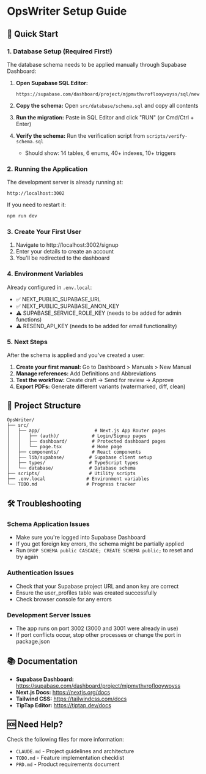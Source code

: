 # OpsWriter Setup Guide

## 🚀 Quick Start

### 1. Database Setup (Required First!)

The database schema needs to be applied manually through Supabase Dashboard:

1. **Open Supabase SQL Editor:**
   ```
   https://supabase.com/dashboard/project/mjpmvthvroflooywoyss/sql/new
   ```

2. **Copy the schema:** Open `src/database/schema.sql` and copy all contents

3. **Run the migration:** Paste in SQL Editor and click "RUN" (or Cmd/Ctrl + Enter)

4. **Verify the schema:** Run the verification script from `scripts/verify-schema.sql`
   - Should show: 14 tables, 6 enums, 40+ indexes, 10+ triggers

### 2. Running the Application

The development server is already running at:
```
http://localhost:3002
```

If you need to restart it:
```bash
npm run dev
```

### 3. Create Your First User

1. Navigate to http://localhost:3002/signup
2. Enter your details to create an account
3. You'll be redirected to the dashboard

### 4. Environment Variables

Already configured in `.env.local`:
- ✅ NEXT_PUBLIC_SUPABASE_URL
- ✅ NEXT_PUBLIC_SUPABASE_ANON_KEY
- ⚠️ SUPABASE_SERVICE_ROLE_KEY (needs to be added for admin functions)
- ⚠️ RESEND_API_KEY (needs to be added for email functionality)

### 5. Next Steps

After the schema is applied and you've created a user:

1. **Create your first manual:** Go to Dashboard > Manuals > New Manual
2. **Manage references:** Add Definitions and Abbreviations
3. **Test the workflow:** Create draft → Send for review → Approve
4. **Export PDFs:** Generate different variants (watermarked, diff, clean)

## 📁 Project Structure

```
OpsWriter/
├── src/
│   ├── app/                    # Next.js App Router pages
│   │   ├── (auth)/            # Login/Signup pages
│   │   ├── dashboard/         # Protected dashboard pages
│   │   └── page.tsx           # Home page
│   ├── components/            # React components
│   ├── lib/supabase/         # Supabase client setup
│   ├── types/                # TypeScript types
│   └── database/             # Database schema
├── scripts/                  # Utility scripts
├── .env.local               # Environment variables
└── TODO.md                  # Progress tracker
```

## 🛠️ Troubleshooting

### Schema Application Issues
- Make sure you're logged into Supabase Dashboard
- If you get foreign key errors, the schema might be partially applied
- Run `DROP SCHEMA public CASCADE; CREATE SCHEMA public;` to reset and try again

### Authentication Issues
- Check that your Supabase project URL and anon key are correct
- Ensure the user_profiles table was created successfully
- Check browser console for any errors

### Development Server Issues
- The app runs on port 3002 (3000 and 3001 were already in use)
- If port conflicts occur, stop other processes or change the port in package.json

## 📚 Documentation

- **Supabase Dashboard:** https://supabase.com/dashboard/project/mjpmvthvroflooywoyss
- **Next.js Docs:** https://nextjs.org/docs
- **Tailwind CSS:** https://tailwindcss.com/docs
- **TipTap Editor:** https://tiptap.dev/docs

## 🆘 Need Help?

Check the following files for more information:
- `CLAUDE.md` - Project guidelines and architecture
- `TODO.md` - Feature implementation checklist
- `PRD.md` - Product requirements document